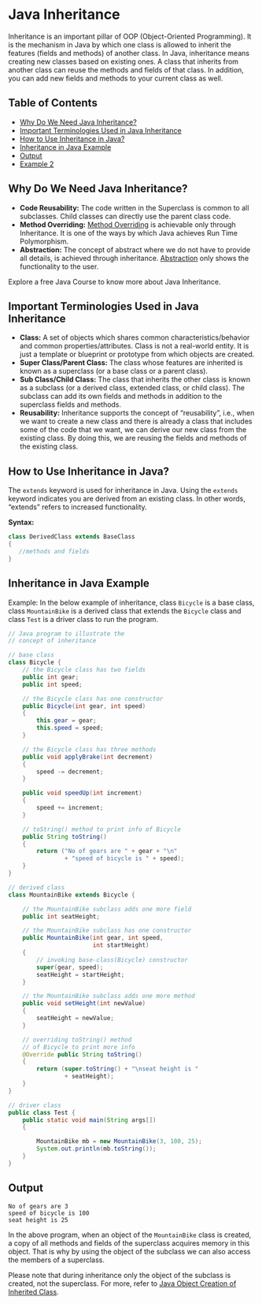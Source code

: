 # Java Inheritance

Inheritance is an important pillar of OOP (Object-Oriented Programming). It is the mechanism in Java by which one class is allowed to inherit the features (fields and methods) of another class. In Java, inheritance means creating new classes based on existing ones. A class that inherits from another class can reuse the methods and fields of that class. In addition, you can add new fields and methods to your current class as well.

## Table of Contents
- [Why Do We Need Java Inheritance?](#why-do-we-need-java-inheritance)
- [Important Terminologies Used in Java Inheritance](#important-terminologies-used-in-java-inheritance)
- [How to Use Inheritance in Java?](#how-to-use-inheritance-in-java)
- [Inheritance in Java Example](#inheritance-in-java-example)
- [Output](#output)
- [Example 2](#example-2)

## Why Do We Need Java Inheritance?

- **Code Reusability:** The code written in the Superclass is common to all subclasses. Child classes can directly use the parent class code.
- **Method Overriding:** [Method Overriding](https://www.geeksforgeeks.org/overriding-in-java) is achievable only through Inheritance. It is one of the ways by which Java achieves Run Time Polymorphism.
- **Abstraction:** The concept of abstract where we do not have to provide all details, is achieved through inheritance. [Abstraction](https://www.geeksforgeeks.org/abstraction-in-java-2) only shows the functionality to the user.

Explore a free Java Course to know more about Java Inheritance.

## Important Terminologies Used in Java Inheritance

- **Class:** A set of objects which shares common characteristics/behavior and common properties/attributes. Class is not a real-world entity. It is just a template or blueprint or prototype from which objects are created.
- **Super Class/Parent Class:** The class whose features are inherited is known as a superclass (or a base class or a parent class).
- **Sub Class/Child Class:** The class that inherits the other class is known as a subclass (or a derived class, extended class, or child class). The subclass can add its own fields and methods in addition to the superclass fields and methods.
- **Reusability:** Inheritance supports the concept of “reusability”, i.e., when we want to create a new class and there is already a class that includes some of the code that we want, we can derive our new class from the existing class. By doing this, we are reusing the fields and methods of the existing class.

## How to Use Inheritance in Java?

The `extends` keyword is used for inheritance in Java. Using the `extends` keyword indicates you are derived from an existing class. In other words, “extends” refers to increased functionality.

**Syntax:**

```java
class DerivedClass extends BaseClass  
{  
   //methods and fields  
}
```

## Inheritance in Java Example

Example: In the below example of inheritance, class `Bicycle` is a base class, class `MountainBike` is a derived class that extends the `Bicycle` class and class `Test` is a driver class to run the program.

```java
// Java program to illustrate the
// concept of inheritance

// base class
class Bicycle {
    // the Bicycle class has two fields
    public int gear;
    public int speed;

    // the Bicycle class has one constructor
    public Bicycle(int gear, int speed)
    {
        this.gear = gear;
        this.speed = speed;
    }

    // the Bicycle class has three methods
    public void applyBrake(int decrement)
    {
        speed -= decrement;
    }

    public void speedUp(int increment)
    {
        speed += increment;
    }

    // toString() method to print info of Bicycle
    public String toString()
    {
        return ("No of gears are " + gear + "\n"
                + "speed of bicycle is " + speed);
    }
}

// derived class
class MountainBike extends Bicycle {

    // the MountainBike subclass adds one more field
    public int seatHeight;

    // the MountainBike subclass has one constructor
    public MountainBike(int gear, int speed,
                        int startHeight)
    {
        // invoking base-class(Bicycle) constructor
        super(gear, speed);
        seatHeight = startHeight;
    }

    // the MountainBike subclass adds one more method
    public void setHeight(int newValue)
    {
        seatHeight = newValue;
    }

    // overriding toString() method
    // of Bicycle to print more info
    @Override public String toString()
    {
        return (super.toString() + "\nseat height is "
                + seatHeight);
    }
}

// driver class
public class Test {
    public static void main(String args[])
    {

        MountainBike mb = new MountainBike(3, 100, 25);
        System.out.println(mb.toString());
    }
}
```

## Output

```
No of gears are 3
speed of bicycle is 100
seat height is 25
```

In the above program, when an object of the `MountainBike` class is created, a copy of all methods and fields of the superclass acquires memory in this object. That is why by using the object of the subclass we can also access the members of a superclass.

Please note that during inheritance only the object of the subclass is created, not the superclass. For more, refer to [Java Object Creation of Inherited Class](https://www.geeksforgeeks.org/java-object-creation-of-inherited-class/).

 
 

